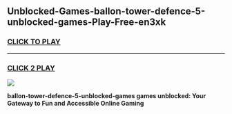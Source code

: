 
## Unblocked-Games-ballon-tower-defence-5-unblocked-games-Play-Free-en3xk
<h3>
<a href="https://premium76.site?title=ballon-tower-defence-5-unblocked-games&ref=19M">CLICK TO PLAY</a></h3>
<hr>

<h3>
<a href="https://premium76.site?title=ballon-tower-defence-5-unblocked-games&ref=19M">CLICK 2 PLAY</a>
  
</h3>

<a href="https://premium76.site?title=ballon-tower-defence-5-unblocked-games&ref=19M"><img src="https://clearcache.store/games.png"></a>


**ballon-tower-defence-5-unblocked-games games unblocked: Your Gateway to Fun and Accessible Online Gaming**
